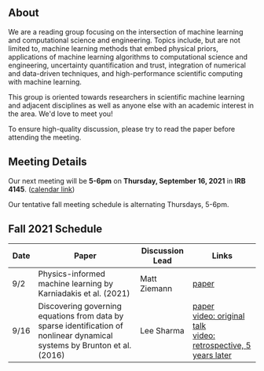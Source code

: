 ## About

We are a reading group focusing on the intersection of machine learning and computational science and engineering. Topics include, but are not limited to, machine learning methods that embed physical priors, applications of machine learning algorithms to computational science and engineering, uncertainty quantification and trust, integration of numerical and data-driven techniques, and high-performance scientific computing with machine learning.

This group is oriented towards researchers in scientific machine learning and adjacent disciplines as well as anyone else with an academic interest in the area. We'd love to meet you!

To ensure high-quality discussion, please try to read the paper before attending the meeting.

## Meeting Details

Our next meeting will be **5-6pm** on **Thursday, September 16, 2021** in **IRB 4145**. ([calendar link](https://calendar.google.com/event?action=TEMPLATE&tmeid=MHZycGE4ZDJoNWxhNDZkZGJha3IwZWFzc3YgYWpzaGFybWFAdW1kLmVkdQ&tmsrc=ajsharma%40umd.edu))

Our tentative fall meeting schedule is alternating Thursdays, 5-6pm.

## Fall 2021 Schedule

| Date | Paper                                                          | Discussion Lead | Links                                                                                                                                |
|------|----------------------------------------------------------------|-----------------|--------------------------------------------------------------------------------------------------------------------------------------|
| 9/2  | Physics-informed machine learning by Karniadakis et al. (2021) | Matt Ziemann | [paper](https://www.brown.edu/research/projects/crunch/sites/brown.edu.research.projects.crunch/files/uploads/Nature-REviews_GK.pdf) |
| 9/16 | Discovering governing equations from data by sparse identification of nonlinear dynamical systems by Brunton et al. (2016) | Lee Sharma | [paper](https://www.pnas.org/content/pnas/113/15/3932.full.pdf) <br> [video: original talk](https://www.youtube.com/watch?v=gSCa78TIldg) <br> [video: retrospective, 5 years later](https://www.youtube.com/watch?v=NxAn0oglMVw) |

